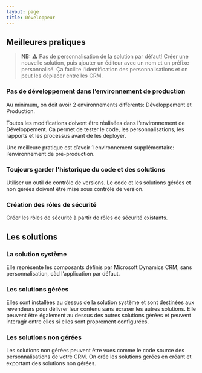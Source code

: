 ```yaml
---
layout: page
title: Développeur
---
```


## Meilleures pratiques

> **NB:** ⚠️ Pas de personnalisation de la solution par défaut!
Créer une nouvelle solution, puis ajouter un éditeur avec un nom et un préfixe
personnalisé. Ça facilite l’identification des personnalisations et on peut les
déplacer entre les CRM.

### Pas de développement dans l’environnement de production
Au minimum, on doit avoir 2 environnements différents: Développement et Production.

Toutes les modifications doivent être réalisées dans l’environnement de Développement.
Ca permet de tester le code, les personnalisations, les rapports et les processus
avant de les déployer.

Une meilleure pratique est d’avoir 1 environnement supplémentaire: l’environnement
de pré-production.

### Toujours garder l’historique du code et des solutions
Utiliser un outil de contrôle de versions. Le code et les
solutions gérées et non gérées doivent être mise sous contrôle de version.

### Création des rôles de sécurité
Créer les rôles de sécurité à partir de rôles de sécurité existants.

## Les solutions
### La solution système
Elle représente les composants définis par Microsoft Dynamics CRM, sans
personnalisation, càd l’application par défaut.

### Les solutions gérées
Elles sont installées au dessus de la solution système et sont destinées aux
revendeurs pour délivrer leur contenu sans écraser les autres solutions. Elle
peuvent être également au dessus des autres solutions gérées et peuvent interagir
entre elles si elles sont proprement configurées.

### Les solutions non gérées
Les solutions non gérées peuvent être vues comme le code source des personnalisations
de votre CRM. On crée les solutions gérées en créant et exportant des solutions non gérées.
